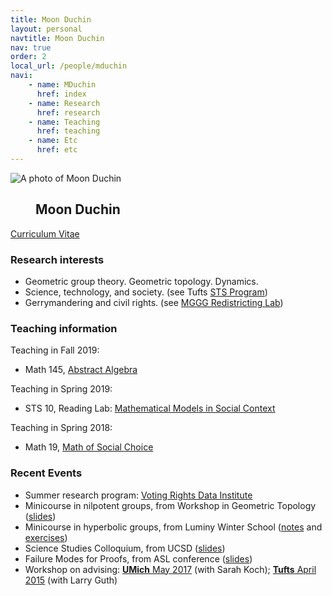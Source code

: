 ```yaml
---
title: Moon Duchin
layout: personal
navtitle: Moon Duchin
nav: true
order: 2
local_url: /people/mduchin
navi:
    - name: MDuchin
      href: index
    - name: Research
      href: research
    - name: Teaching
      href: teaching
    - name: Etc
      href: etc
---
```


<!-- ## Moon Duchin -->

<dl class="bio-list">
    <dt class="bio__img-container">
        <img
            src="/uploads/duchin.jpg"
            class="bio__img"
            alt="A photo of Moon Duchin"
        />
    </dt>
    <dd class="bio__body">
      <h2>Moon Duchin</h2>
    </dd>
</dl>


[Curriculum Vitae](mduchin/docs/DuchinCV-2019.pdf) <br>


### Research interests

* Geometric group theory. Geometric topology. Dynamics.
* Science, technology, and society. (see Tufts [STS Program](https://as.tufts.edu/sts/))
* Gerrymandering and civil rights. (see [MGGG Redistricting Lab](https://mggg.org))

### Teaching information


Teaching in Fall 2019:
* Math 145, [Abstract Algebra](https://sites.tufts.edu/algebra/)

Teaching in Spring 2019:
* STS 10, Reading Lab: [Mathematical Models in Social Context](https://sites.tufts.edu/models/)
            
Teaching in Spring 2018:
* Math 19, [Math of Social Choice](https://sites.tufts.edu/socialchoice/)



### Recent Events

* Summer research program: [Voting Rights Data Institute](https://sites.tufts.edu/vrdi/)
* Minicourse in nilpotent groups, from Workshop in Geometric Topology ([slides](mduchin/docs/nilpotent-provo.pdf))
* Minicourse in hyperbolic groups, from Luminy Winter School ([notes](mduchin/docs/hyp-groups-course.pdf) and [exercises](mduchin/docs/hyp-groups-exercises.pdf))
* Science Studies Colloquium, from UCSD ([slides](mduchin/docs/ucsd-pennsylvania.pdf))
* Failure Modes for Proofs, from ASL conference ([slides](mduchin/docs/proof-fail.pdf))
* Workshop on advising: [**UMich** May 2017](http://www-personal.umich.edu/~kochsc/workshop.html) (with Sarah Koch); [**Tufts** April 2015](http://mduchin.math.tufts.edu/mwgam/) (with Larry Guth) 

